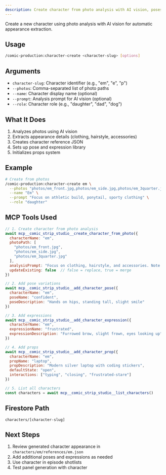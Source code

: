 ```yaml
---
description: Create character from photo analysis with AI vision, poses, expressions, and props. Activates character-designer agent.
---
```


Create a new character using photo analysis with AI vision for automatic appearance extraction.

## Usage

```bash
/comic-production:character-create <character-slug> [options]
```

## Arguments

- `character-slug`: Character identifier (e.g., "em", "e", "p")
- `--photos`: Comma-separated list of photo paths
- `--name`: Character display name (optional)
- `--prompt`: Analysis prompt for AI vision (optional)
- `--role`: Character role (e.g., "daughter", "dad", "dog")

## What It Does

1. Analyzes photos using AI vision
2. Extracts appearance details (clothing, hairstyle, accessories)
3. Creates character reference JSON
4. Sets up pose and expression library
5. Initializes props system

## Example

```bash
# Create from photos
/comic-production:character-create em \
  --photos "photos/em_front.jpg,photos/em_side.jpg,photos/em_3quarter.jpg" \
  --name "Em" \
  --prompt "Focus on athletic build, ponytail, sporty clothing" \
  --role "daughter"
```

## MCP Tools Used

```javascript
// 1. Create character from photo analysis
await mcp__comic_strip_studio__create_character_from_photo({
  characterName: "em",
  photoPath: [
    "photos/em_front.jpg",
    "photos/em_side.jpg",
    "photos/em_3quarter.jpg"
  ],
  analysisPrompt: "Focus on clothing, hairstyle, and accessories. Note athletic build and confident stance.",
  updateExisting: false  // false = replace, true = merge
})

// 2. Add pose variations
await mcp__comic_strip_studio__add_character_pose({
  characterName: "em",
  poseName: "confident",
  poseDescription: "Hands on hips, standing tall, slight smile"
})

// 3. Add expressions
await mcp__comic_strip_studio__add_character_expression({
  characterName: "em",
  expressionName: "frustrated",
  expressionDescription: "Furrowed brow, slight frown, eyes looking up"
})

// 4. Add props
await mcp__comic_strip_studio__add_character_prop({
  characterName: "em",
  propName: "laptop",
  propDescription: "Modern silver laptop with coding stickers",
  defaultState: "open",
  interactions: ["typing", "closing", "frustrated-stare"]
})

// 5. List all characters
const characters = await mcp__comic_strip_studio__list_characters()
```

## Firestore Path

```
characters/[character-slug]
```

## Next Steps

1. Review generated character appearance in `characters/em/references/em.json`
2. Add additional poses and expressions as needed
3. Use character in episode shotlists
4. Test panel generation with character
